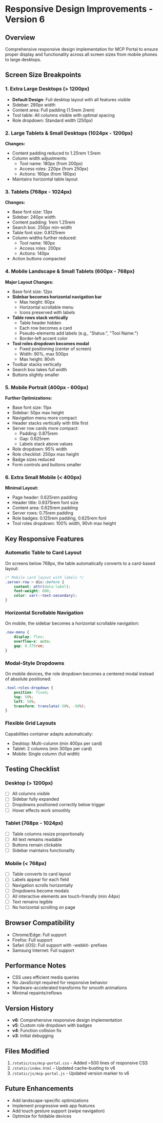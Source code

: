 # Responsive Design Improvements - Version 6

## Overview
Comprehensive responsive design implementation for MCP Portal to ensure proper display and functionality across all screen sizes from mobile phones to large desktops.

## Screen Size Breakpoints

### 1. Extra Large Desktops (> 1200px)
- **Default Design**: Full desktop layout with all features visible
- Sidebar: 280px width
- Content area: Full padding (1.5rem 2rem)
- Tool table: All columns visible with optimal spacing
- Role dropdown: Standard width (250px)

### 2. Large Tablets & Small Desktops (1024px - 1200px)
**Changes:**
- Content padding reduced to 1.25rem 1.5rem
- Column width adjustments:
  - Tool name: 180px (from 200px)
  - Access roles: 220px (from 250px)
  - Actions: 160px (from 180px)
- Maintains horizontal table layout

### 3. Tablets (768px - 1024px)
**Changes:**
- Base font size: 13px
- Sidebar: 240px width
- Content padding: 1rem 1.25rem
- Search box: 250px min-width
- Table font size: 0.8125rem
- Column widths further reduced:
  - Tool name: 160px
  - Access roles: 200px
  - Actions: 140px
- Action buttons compacted

### 4. Mobile Landscape & Small Tablets (600px - 768px)
**Major Layout Changes:**
- Base font size: 12px
- **Sidebar becomes horizontal navigation bar**
  - Max height: 60px
  - Horizontal scrollable menu
  - Icons preserved with labels
- **Table rows stack vertically**
  - Table header hidden
  - Each row becomes a card
  - Pseudo-elements add labels (e.g., "Status:", "Tool Name:")
  - Border-left accent color
- **Tool roles dropdown becomes modal**
  - Fixed positioning (center of screen)
  - Width: 90%, max 500px
  - Max height: 80vh
- Toolbar stacks vertically
- Search box takes full width
- Buttons slightly smaller

### 5. Mobile Portrait (400px - 600px)
**Further Optimizations:**
- Base font size: 11px
- Sidebar: 50px max height
- Navigation menu more compact
- Header stacks vertically with title first
- Server row cards more compact:
  - Padding: 0.875rem
  - Gap: 0.625rem
  - Labels stack above values
- Role dropdown: 95% width
- Role checklist: 250px max height
- Badge sizes reduced
- Form controls and buttons smaller

### 6. Extra Small Mobile (< 400px)
**Minimal Layout:**
- Page header: 0.625rem padding
- Header title: 0.9375rem font size
- Content area: 0.625rem padding
- Server rows: 0.75rem padding
- Role badges: 0.125rem padding, 0.625rem font
- Tool roles dropdown: 100% width, 90vh max height

## Key Responsive Features

### Automatic Table to Card Layout
On screens below 768px, the table automatically converts to a card-based layout:
```css
/* Mobile card layout with labels */
.server-row > div::before {
    content: attr(data-label);
    font-weight: 600;
    color: var(--text-secondary);
}
```

### Horizontal Scrollable Navigation
On mobile, the sidebar becomes a horizontal scrollable navigation:
```css
.nav-menu {
    display: flex;
    overflow-x: auto;
    gap: 0.375rem;
}
```

### Modal-Style Dropdowns
On mobile devices, the role dropdown becomes a centered modal instead of absolute positioned:
```css
.tool-roles-dropdown {
    position: fixed;
    top: 50%;
    left: 50%;
    transform: translate(-50%, -50%);
}
```

### Flexible Grid Layouts
Capabilities container adapts automatically:
- Desktop: Multi-column (min 400px per card)
- Tablet: 2 columns (min 300px per card)
- Mobile: Single column (full width)

## Testing Checklist

### Desktop (> 1200px)
- [ ] All columns visible
- [ ] Sidebar fully expanded
- [ ] Dropdowns positioned correctly below trigger
- [ ] Hover effects work smoothly

### Tablet (768px - 1024px)
- [ ] Table columns resize proportionally
- [ ] All text remains readable
- [ ] Buttons remain clickable
- [ ] Sidebar maintains functionality

### Mobile (< 768px)
- [ ] Table converts to card layout
- [ ] Labels appear for each field
- [ ] Navigation scrolls horizontally
- [ ] Dropdowns become modals
- [ ] All interactive elements are touch-friendly (min 44px)
- [ ] Text remains legible
- [ ] No horizontal scrolling on page

## Browser Compatibility
- Chrome/Edge: Full support
- Firefox: Full support
- Safari (iOS): Full support with -webkit- prefixes
- Samsung Internet: Full support

## Performance Notes
- CSS uses efficient media queries
- No JavaScript required for responsive behavior
- Hardware-accelerated transforms for smooth animations
- Minimal repaints/reflows

## Version History
- **v6**: Comprehensive responsive design implementation
- **v5**: Custom role dropdown with badges
- **v4**: Function collision fix
- **v3**: Initial debugging

## Files Modified
1. `/static/css/mcp-portal.css` - Added ~500 lines of responsive CSS
2. `/static/index.html` - Updated cache-busting to v6
3. `/static/js/mcp-portal.js` - Updated version marker to v6

## Future Enhancements
- Add landscape-specific optimizations
- Implement progressive web app features
- Add touch gesture support (swipe navigation)
- Optimize for foldable devices
